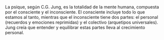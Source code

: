   
La psique, según C.G. Jung, es la totalidad de la mente humana, compuesta por el consciente y el inconsciente. El consciente incluye todo lo que estamos al tanto, mientras que el inconsciente tiene dos partes: el personal (recuerdos y emociones reprimidas) y el colectivo (arquetipos universales). Jung creía que entender y equilibrar estas partes lleva al crecimiento personal.